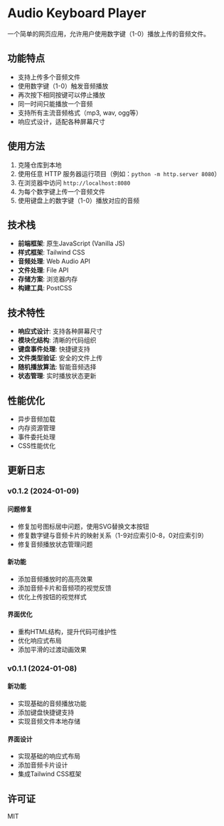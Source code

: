# Audio Keyboard Player

一个简单的网页应用，允许用户使用数字键（1-0）播放上传的音频文件。

## 功能特点

- 支持上传多个音频文件
- 使用数字键（1-0）触发音频播放
- 再次按下相同按键可以停止播放
- 同一时间只能播放一个音频
- 支持所有主流音频格式（mp3, wav, ogg等）
- 响应式设计，适配各种屏幕尺寸

## 使用方法

1. 克隆仓库到本地
2. 使用任意 HTTP 服务器运行项目（例如：`python -m http.server 8080`）
3. 在浏览器中访问 `http://localhost:8080`
4. 为每个数字键上传一个音频文件
5. 使用键盘上的数字键（1-0）播放对应的音频

## 技术栈

- **前端框架**: 原生JavaScript (Vanilla JS)
- **样式框架**: Tailwind CSS
- **音频处理**: Web Audio API
- **文件处理**: File API
- **存储方案**: 浏览器内存
- **构建工具**: PostCSS

## 技术特性

- **响应式设计**: 支持各种屏幕尺寸
- **模块化结构**: 清晰的代码组织
- **键盘事件处理**: 快捷键支持
- **文件类型验证**: 安全的文件上传
- **随机播放算法**: 智能音频选择
- **状态管理**: 实时播放状态更新

## 性能优化

- 异步音频加载
- 内存资源管理
- 事件委托处理
- CSS性能优化

## 更新日志

### v0.1.2 (2024-01-09)

#### 问题修复
- 修复加号图标居中问题，使用SVG替换文本按钮
- 修复数字键与音频卡片的映射关系（1-9对应索引0-8，0对应索引9）
- 修复音频播放状态管理问题

#### 新功能
- 添加音频播放时的高亮效果
- 添加音频卡片和音频项的视觉反馈
- 优化上传按钮的视觉样式

#### 界面优化
- 重构HTML结构，提升代码可维护性
- 优化响应式布局
- 添加平滑的过渡动画效果

### v0.1.1 (2024-01-08)

#### 新功能
- 实现基础的音频播放功能
- 添加键盘快捷键支持
- 实现音频文件本地存储

#### 界面设计
- 实现基础的响应式布局
- 添加音频卡片设计
- 集成Tailwind CSS框架

## 许可证

MIT
